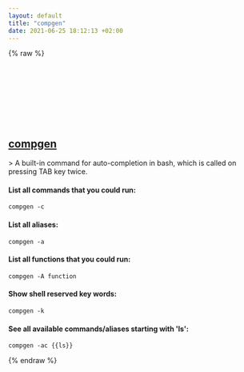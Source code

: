 ```yaml
---
layout: default
title: "compgen"
date: 2021-06-25 18:12:13 +02:00
---
```

{% raw %}
<h2 id="compgen">
  <a href="/en/osx/compgen.html">compgen</a> <a href="#compgen"><svg class="icon">
    <use href="/assets/images/unicode_sprite.svg#link" />
  </svg></a>
</h2>
> A built-in command for auto-completion in bash, which is called on pressing TAB key twice.

#### List all commands that you could run:
```shell
compgen -c
```
#### List all aliases:
```shell
compgen -a
```
#### List all functions that you could run:
```shell
compgen -A function
```
#### Show shell reserved key words:
```shell
compgen -k
```
#### See all available commands/aliases starting with 'ls':
```shell
compgen -ac {{ls}}
```
{% endraw %}